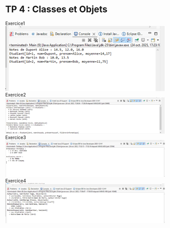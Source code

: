 # TP 4 : Classes et Objets
Exercice1
 ![Image Alt](https://github.com/fe045001-netizen/projet4/blob/48a1640e1d2e9d12004f51cf26041cca73ed06fa/Exercice1.png)
 Exercice2
  ![Image Alt](https://github.com/fe045001-netizen/projet4/blob/48a1640e1d2e9d12004f51cf26041cca73ed06fa/Exercice2.png)
  Exercice3
  ![Image Alt](https://github.com/fe045001-netizen/projet4/blob/48a1640e1d2e9d12004f51cf26041cca73ed06fa/Exercice3.png)
  Exercice4
  ![Image Alt](https://github.com/fe045001-netizen/projet4/blob/48a1640e1d2e9d12004f51cf26041cca73ed06fa/Exercice4.png)
